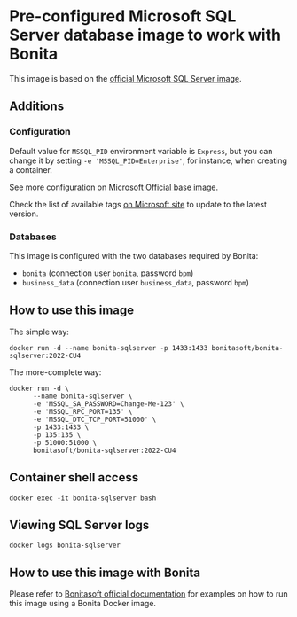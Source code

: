# Pre-configured Microsoft SQL Server database image to work with Bonita

This image is based on the [official Microsoft SQL Server image](https://hub.docker.com/_/microsoft-mssql-server).

## Additions

### Configuration

Default value for `MSSQL_PID` environment variable is `Express`, but you can change it by
setting `-e 'MSSQL_PID=Enterprise'`, for instance, when creating a container.

See more configuration on [Microsoft Official base image](https://hub.docker.com/_/microsoft-mssql-server).

Check the list of available tags [on Microsoft site](https://mcr.microsoft.com/v2/mssql/server/tags/list)
to update to the latest version.

### Databases

This image is configured with the two databases required by Bonita:

* `bonita` (connection user `bonita`, password `bpm`)
* `business_data` (connection user `business_data`, password `bpm`)

## How to use this image

The simple way:

```shell
docker run -d --name bonita-sqlserver -p 1433:1433 bonitasoft/bonita-sqlserver:2022-CU4
```

The more-complete way:

```shell
docker run -d \
      --name bonita-sqlserver \
      -e 'MSSQL_SA_PASSWORD=Change-Me-123' \
      -e 'MSSQL_RPC_PORT=135' \
      -e 'MSSQL_DTC_TCP_PORT=51000' \
      -p 1433:1433 \
      -p 135:135 \
      -p 51000:51000 \
      bonitasoft/bonita-sqlserver:2022-CU4
```

## Container shell access

```shell
docker exec -it bonita-sqlserver bash
```

## Viewing SQL Server logs

```shell
docker logs bonita-sqlserver
```

## How to use this image with Bonita

Please refer to [Bonitasoft official documentation](https://documentation.bonitasoft.com/bonita/latest/runtime/bonita-docker-installation)
for examples on how to run this image using a Bonita Docker image.
